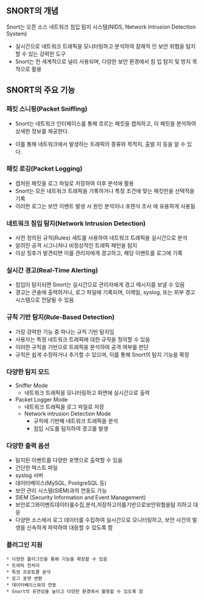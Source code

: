 ## SNORT의 개념
Snort는 오픈 소스 네트워크 침입 탐지 시스템(NIDS, Network Intrusion Detection System)
* 실시간으로 네트워크 트래픽을 모니터링하고 분석하여 잠재적 인 보안 위협을 탐지할 수 있는 강력한 도구
* Snort는 전 세계적으로 널리 사용되며, 다양한 보안 환경에서 침 입 탐지 및 방지 목적으로 활용

## SNORT의  주요 기능

### 패킷 스니핑(Packet Sniffing)

* Snort는 네트워크 인터페이스를 통해 흐르는 패킷을 캡처하고, 이 패킷을 분석하여 상세한 정보를 제공한다.

* 이를 통해 네트워크에서 발생하는 트래픽의 종류와 목적지, 출발 지 등을 알 수 있다.

### 패킷 로깅(Packet Logging)
* 캡처된 패킷을 로그 파일로 저장하여 이후 분석에 활용  
* Snort는 모든 네트워크 트래픽을 기록하거나 특정 조건에 맞는 패킷만을 선택적을 기록
* 이러한 로그는 보안 이벤트 발생 시 원인 분석이나 포렌식 조사 에 유용하게 사용됨


### 네트워크 침입 탐지(Network Intrusion Detection)
* 사전 정의된 규칙(Rules) 세트를 사용하여 네트워크 트래픽을 실시간으로 분석
* 알려진 공격 시그니처나 비정상적인 트래픽 패턴을 탐지
* 이상 징후가 발견되면 이를 관리자에게 경고하고, 해당 이벤트를 로그에 기록


### 실시간 경고(Real-Time Alerting)
* 침입이 탐지되면 Snort는 실시간으로 관리자에게 경고 메시지를 보낼 수 있음
* 경고는 콘솔에 출력하거나, 로그 파일에 기록되며, 이메일, syslog, 또는 외부 경고 시스템으로 전달될 수 있음


### 규칙 기반 탐지(Rule-Based Detection)
* 가장 강력한 기능 중 하나는 규칙 기반 탐지임
* 사용자는 특정 네트워크 트래픽에 대한 규칙을 정의할 수 있음
* 이러한 규칙을 기반으로 트래픽을 분석하여 공격 여부를 판단
* 규칙은 쉽게 수정하거나 추가할 수 있으며, 이를 통해 Snort의 탐지 기능을 확장


### 다양한 탐지 모드 
* Sniffer Mode
	* 네트워크 트래픽을 모니터링하고 화면에 실시간으로 출력	
* Packet Logger Mode 
	* 네트워크 트래픽을 로그 파일로 저장
	* Network intrusion Detection Mode
		* 규칙에 기반해 네트워크 트래픽을 분석
		* 침입 시도를 탐지하여 경고를 발생


### 다양한 출력 옵션 
* 탐지된 이벤트를 다양한 포맷으로 출력할 수 있음 
* 간단한 텍스트 파일  
* syslog 서버  
* 데이터베이스(MySQL, PostgreSQL 등)
* 보안 관리 시스템(SIEM)과의 연동도 가능  
* SIEM (Security Information and Event Management)
* 보안로그와이벤트데이터를수집,분석,저장하고이를기반으로보안위협을탐 지하고 대응
* 다양한 소스에서 로그 데이터를 수집하여 실시간으로 모니터링하고, 보안 사건의 발생을 신속하게 파악하여 대응할 수 있도록 함

### 플러그인 지원
	* 다양한 플러그인을 통해 기능을 확장할 수 있음 
	* 트래픽 전처리  
	* 특정 프로토콜 분석  
	* 로그 포맷 변환
	* 데이터베이스와의 연동  
	* Snort의 유연성을 높이고 다양한 환경에서 활용할 수 있도록 함
